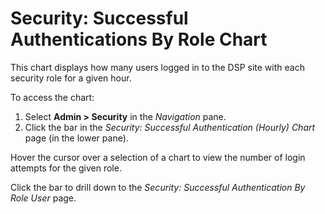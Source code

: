 # Security: Successful Authentications By Role Chart

This chart displays how many users logged in to the DSP site with each
security role for a given hour.

To access the chart:

1.  Select **Admin \> Security** in the *Navigation* pane.
2.  Click the bar in the *Security: Successful Authentication (Hourly)
    Chart* page (in the lower pane).

Hover the cursor over a selection of a chart to view the number of login
attempts for the given role.

Click the bar to drill down to the *Security: Successful Authentication
By Role User* page.
